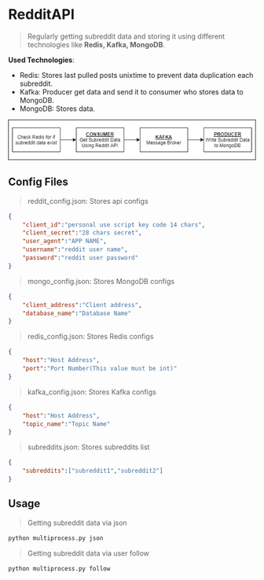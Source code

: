 # RedditAPI
> Regularly getting subreddit data and storing it using different technologies like **Redis, Kafka, MongoDB**.

**Used Technologies**:
* Redis: Stores last pulled posts unixtime to prevent data duplication each subreddit.
* Kafka: Producer get data and send it to consumer who stores data to MongoDB.
* MongoDB: Stores data.

<p align="center">
  <img src="/images/system.png">
</p>

## Config Files
> reddit_config.json: Stores api configs
```json
{
    "client_id":"personal use script key code 14 chars",
    "client_secret":"28 chars secret",
    "user_agent":"APP NAME",
    "username":"reddit user name",
    "password":"reddit user password"
}
```
> mongo_config.json: Stores MongoDB configs
```json
{
    "client_address":"Client address",
    "database_name":"Database Name"
}
```
> redis_config.json: Stores Redis configs
```json
{
    "host":"Host Address",
    "port":"Port Number(This value must be int)"
}
```
> kafka_config.json: Stores Kafka configs
```json
{
    "host":"Host Address",
    "topic_name":"Topic Name"
}
```
> subreddits.json: Stores subreddits list

```json
{
    "subreddits":["subreddit1","subreddit2"]    
}
```

## Usage

> Getting subreddit data via json
```cmd
python multiprocess.py json
```
> Getting subreddit data via user follow
```cmd
python multiprocess.py follow
```
